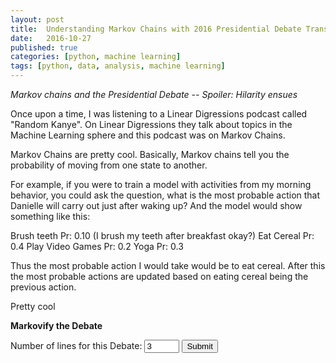 ```yaml
---
layout: post
title:  Understanding Markov Chains with 2016 Presidential Debate Transcripts
date:   2016-10-27
published: true
categories: [python, machine learning]
tags: [python, data, analysis, machine learning]
---
```

*Markov chains and the Presidential Debate -- Spoiler: Hilarity ensues*

Once upon a time, I was listening to a Linear Digressions podcast called "Random Kanye". On Linear Digressions they talk about topics in the Machine Learning sphere and this podcast was on Markov Chains.

Markov Chains are pretty cool. Basically, Markov chains tell you the probability of moving from one state to another.

For example, if you were to train a model with activities from my morning behavior, you could ask the question, what is the most probable action that Danielle will carry out just after waking up? And the model would show something like this:

Brush teeth Pr: 0.10 (I brush my teeth after breakfast okay?)
Eat Cereal Pr: 0.4
Play Video Games Pr: 0.2
Yoga Pr: 0.3

Thus the most probable action I would take would be to eat cereal. After this the most probable actions are updated based on eating cereal being the previous action.

Pretty cool

**Markovify the Debate**         
<form action="C/debate_cgi.py">
  Number of lines for this Debate:
  <input type="number" name="lines" min="0" max="50" step="1" value="3">
  <input type="submit">
</form>
